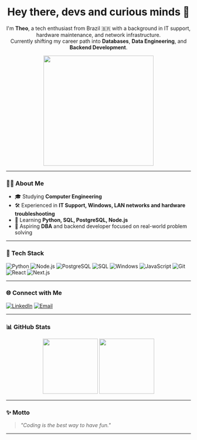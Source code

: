 <h1 align="center">Hey there, devs and curious minds 👋</h1>

<p align="center">
I'm <strong>Theo</strong>, a tech enthusiast from Brazil 🇧🇷 with a background in IT support, hardware maintenance, and network infrastructure.<br>
Currently shifting my career path into <strong>Databases</strong>, <strong>Data Engineering</strong>, and <strong>Backend Development</strong>.
</p>

<p align="center">
  <img src="https://media.giphy.com/media/qgQUggAC3Pfv687qPC/giphy.gif" width="300" />
</p>

---

### 👨‍💻 About Me

- 🎓 Studying **Computer Engineering**
- 🛠️ Experienced in **IT Support, Windows, LAN networks and hardware troubleshooting**
- 🐍 Learning **Python, SQL, PostgreSQL, Node.js**
- 🎯 Aspiring **DBA** and backend developer focused on real-world problem solving

---

### 🧠 Tech Stack

![Python](https://img.shields.io/badge/-Python-333?style=for-the-badge&logo=python)
![Node.js](https://img.shields.io/badge/-Node.js-333?style=for-the-badge&logo=node.js)
![PostgreSQL](https://img.shields.io/badge/-PostgreSQL-333?style=for-the-badge&logo=postgresql)
![SQL](https://img.shields.io/badge/-SQL-333?style=for-the-badge&logo=sqlite)
![Windows](https://img.shields.io/badge/-Windows-333?style=for-the-badge&logo=windows)
![JavaScript](https://img.shields.io/badge/-JavaScript-333?style=for-the-badge&logo=javascript)
![Git](https://img.shields.io/badge/-Git-333?style=for-the-badge&logo=git)
![React](https://img.shields.io/badge/-React-333?style=for-the-badge&logo=react)
![Next.js](https://img.shields.io/badge/-Next.js-333?style=for-the-badge&logo=next.js)

---

### 🌐 Connect with Me

[![LinkedIn](https://img.shields.io/badge/-LinkedIn-0e76a8?style=for-the-badge&logo=linkedin&logoColor=white)](https://www.linkedin.com/in/theo-christiano-da-silva-odawara-651bb2274)
[![Email](https://img.shields.io/badge/-Gmail-D14836?style=for-the-badge&logo=gmail&logoColor=white)](mailto:theoodawara@gmail.com)

---

### 📊 GitHub Stats

<p align="center">
  <img height="150em" src="https://github-readme-stats.vercel.app/api?username=TheoOdawara&show_icons=true&theme=tokyonight&count_private=true"/>
  <img height="150em" src="https://github-readme-stats.vercel.app/api/top-langs/?username=TheoOdawara&layout=compact&theme=tokyonight"/>
</p>

---

### ✨ Motto

> *"Coding is the best way to have fun."*

---

